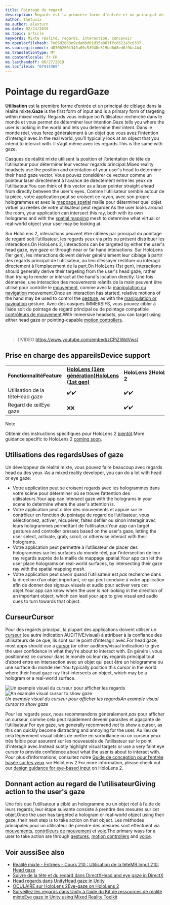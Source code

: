 ```yaml
---
title: Pointage du regard
description: Regards est la première forme d’entrée et un principal de ciblage dans la réalité mixte.
author: thetuvix
ms.author: alexturn
ms.date: 02/24/2019
ms.topic: article
keywords: Mixte réalité, regards, interaction, concevoir
ms.openlocfilehash: 7e65d26d3e9edabbd01d35a887ffc8622a3c6337
ms.sourcegitcommit: d8700260f349a09c53948e519bd6d8ed6f9bc4b4
ms.translationtype: MT
ms.contentlocale: fr-FR
ms.lasthandoff: 06/27/2019
ms.locfileid: "67414369"
---
```

# <a name="gaze"></a><span data-ttu-id="a536b-104">Pointage du regard</span><span class="sxs-lookup"><span data-stu-id="a536b-104">Gaze</span></span>

<span data-ttu-id="a536b-105">**Utilisation** est la première forme d’entrée et un principal de ciblage dans la réalité mixte.</span><span class="sxs-lookup"><span data-stu-id="a536b-105">**Gaze** is the first form of input and is a primary form of targeting within mixed reality.</span></span> <span data-ttu-id="a536b-106">Regards vous indique où l’utilisateur recherche dans le monde et vous permet de déterminer leur intention.</span><span class="sxs-lookup"><span data-stu-id="a536b-106">Gaze tells you where the user is looking in the world and lets you determine their intent.</span></span> <span data-ttu-id="a536b-107">Dans le monde réel, vous ferez généralement à un objet que vous avez l’intention d’interagir avec.</span><span class="sxs-lookup"><span data-stu-id="a536b-107">In the real world, you'll typically look at an object that you intend to interact with.</span></span> <span data-ttu-id="a536b-108">Il s’agit même avec les regards.</span><span class="sxs-lookup"><span data-stu-id="a536b-108">This is the same with gaze.</span></span>

<span data-ttu-id="a536b-109">Casques de réalité mixte utilisent la position et l’orientation de tête de l’utilisateur pour déterminer leur vecteur regards principal.</span><span class="sxs-lookup"><span data-stu-id="a536b-109">Mixed reality headsets use the position and orientation of your user's head to determine their head gaze vector.</span></span> <span data-ttu-id="a536b-110">Vous pouvez considérer ce vecteur comme un pointeur laser directement à l’avance de directement entre les yeux de l’utilisateur.</span><span class="sxs-lookup"><span data-stu-id="a536b-110">You can think of this vector as a laser pointer straight ahead from directly between the user's eyes.</span></span> <span data-ttu-id="a536b-111">Comme l’utilisateur semble autour de la pièce, votre application peut se croisent ce rayon, avec son propre hologrammes et avec le [mappage spatial](spatial-mapping.md) maille pour déterminer quel objet virtuel ou réelles de votre utilisateur peut regarder.</span><span class="sxs-lookup"><span data-stu-id="a536b-111">As the user looks around the room, your application can intersect this ray, both with its own holograms and with the [spatial mapping](spatial-mapping.md) mesh to determine what virtual or real-world object your user may be looking at.</span></span>

<span data-ttu-id="a536b-112">Sur HoloLens 2, interactions peuvent être ciblées par principal du pointage de regard soit l’utilisateur, les regards yeux via près ou présent distribuer les interactions.</span><span class="sxs-lookup"><span data-stu-id="a536b-112">On HoloLens 2, interactions can be targeted by either the user's head gaze, eye gaze or through near or far hand interactions.</span></span>
<span data-ttu-id="a536b-113">Sur HoloLens (1er gen), les interactions doivent dériver généralement leur ciblage à partir des regards principal de l’utilisateur, au lieu d’essayer restituer ou interagir directement à l’emplacement de la part.</span><span class="sxs-lookup"><span data-stu-id="a536b-113">On HoloLens (1st gen), interactions should generally derive their targeting from the user's head gaze, rather than trying to render or interact at the hand's location directly.</span></span> <span data-ttu-id="a536b-114">Une fois démarrée, une interaction des mouvements relatifs de la main peuvent être utilisé pour contrôle le [mouvement](gestures.md), comme avec la [manipulation ou navigation](gestures.md#composite-gestures) mouvement.</span><span class="sxs-lookup"><span data-stu-id="a536b-114">Once an interaction has started, relative motions of the hand may be used to control the [gesture](gestures.md), as with the [manipulation or navigation](gestures.md#composite-gestures) gesture.</span></span> <span data-ttu-id="a536b-115">Avec des casques IMMERSIFS, vous pouvez cibler à l’aide soit du pointage de regard principal ou de pointage compatible [contrôleurs de mouvement](motion-controllers.md).</span><span class="sxs-lookup"><span data-stu-id="a536b-115">With immersive headsets, you can target using either head gaze or pointing-capable [motion controllers](motion-controllers.md).</span></span>

<br>

>[!VIDEO https://www.youtube.com/embed/zCPiZlWdVws]

## <a name="device-support"></a><span data-ttu-id="a536b-116">Prise en charge des appareils</span><span class="sxs-lookup"><span data-stu-id="a536b-116">Device support</span></span>

<table>
    <colgroup>
    <col width="25%" />
    <col width="25%" />
    <col width="25%" />
    <col width="25%" />
    </colgroup>
    <tr>
        <td><span data-ttu-id="a536b-117"><strong>Fonctionnalité</strong></span><span class="sxs-lookup"><span data-stu-id="a536b-117"><strong>Feature</strong></span></span></td>
        <td><span data-ttu-id="a536b-118"><a href="hololens-hardware-details.md"><strong>HoloLens (1ère génération)</strong></a></span><span class="sxs-lookup"><span data-stu-id="a536b-118"><a href="hololens-hardware-details.md"><strong>HoloLens (1st gen)</strong></a></span></span></td>
        <td><span data-ttu-id="a536b-119"><strong>HoloLens 2</strong></span><span class="sxs-lookup"><span data-stu-id="a536b-119"><strong>HoloLens 2</strong></span></span></td>
        <td><span data-ttu-id="a536b-120"><a href="immersive-headset-hardware-details.md"><strong>Casques immersifs</strong></a></span><span class="sxs-lookup"><span data-stu-id="a536b-120"><a href="immersive-headset-hardware-details.md"><strong>Immersive headsets</strong></a></span></span></td>
    </tr>
     <tr>
        <td><span data-ttu-id="a536b-121">Utilisation de la tête</span><span class="sxs-lookup"><span data-stu-id="a536b-121">Head gaze</span></span></td>
        <td><span data-ttu-id="a536b-122">✔️</span><span class="sxs-lookup"><span data-stu-id="a536b-122">✔️</span></span></td>
        <td><span data-ttu-id="a536b-123">✔️</span><span class="sxs-lookup"><span data-stu-id="a536b-123">✔️</span></span></td>
        <td><span data-ttu-id="a536b-124">✔️</span><span class="sxs-lookup"><span data-stu-id="a536b-124">✔️</span></span></td>
    </tr>
     <tr>
        <td><span data-ttu-id="a536b-125">Regard de œil</span><span class="sxs-lookup"><span data-stu-id="a536b-125">Eye gaze</span></span></td>
        <td><span data-ttu-id="a536b-126">❌</span><span class="sxs-lookup"><span data-stu-id="a536b-126">❌</span></span></td>
        <td><span data-ttu-id="a536b-127">✔️</span><span class="sxs-lookup"><span data-stu-id="a536b-127">✔️</span></span></td>
        <td><span data-ttu-id="a536b-128">❌</span><span class="sxs-lookup"><span data-stu-id="a536b-128">❌</span></span></td>
    </tr>
</table>

> [!NOTE]
> <span data-ttu-id="a536b-129">Obtenir des instructions spécifiques pour HoloLens 2 [bientôt](index.md#news-and-notes).</span><span class="sxs-lookup"><span data-stu-id="a536b-129">More guidance specific to HoloLens 2 [coming soon](index.md#news-and-notes).</span></span>


## <a name="uses-of-gaze"></a><span data-ttu-id="a536b-130">Utilisations des regards</span><span class="sxs-lookup"><span data-stu-id="a536b-130">Uses of gaze</span></span>

<span data-ttu-id="a536b-131">Un développeur de réalité mixte, vous pouvez faire beaucoup avec regards head ou des yeux :</span><span class="sxs-lookup"><span data-stu-id="a536b-131">As a mixed reality developer, you can do a lot with head or eye gaze:</span></span>
* <span data-ttu-id="a536b-132">Votre application peut se croisent regards avec les hologrammes dans votre scène pour déterminer où se trouve l’attention des utilisateurs.</span><span class="sxs-lookup"><span data-stu-id="a536b-132">Your app can intersect gaze with the holograms in your scene to determine where the user's attention is.</span></span>
* <span data-ttu-id="a536b-133">Votre application peut cibler des mouvements et appuie sur le contrôleur en fonction du pointage de regard de l’utilisateur, vous sélectionnez, activer, récupérer, faites défiler ou sinon interagir avec leurs hologrammes permettant de l’utilisateur.</span><span class="sxs-lookup"><span data-stu-id="a536b-133">Your app can target gestures and controller presses based on the user's gaze, letting the user select, activate, grab, scroll, or otherwise interact with their holograms.</span></span>
* <span data-ttu-id="a536b-134">Votre application peut permettre à l’utilisateur de placer des hologrammes sur les surfaces du monde réel, par l’intersection de leur ray regards auprès de la maille de mappage spatial.</span><span class="sxs-lookup"><span data-stu-id="a536b-134">Your app can let the user place holograms on real-world surfaces, by intersecting their gaze ray with the spatial mapping mesh.</span></span>
* <span data-ttu-id="a536b-135">Votre application peut savoir quand l’utilisateur est *pas* recherche dans la direction d’un objet important, ce qui peut conduire à votre application afin de donner des signaux visuels et audio pour activer vers cet objet.</span><span class="sxs-lookup"><span data-stu-id="a536b-135">Your app can know when the user is *not* looking in the direction of an important object, which can lead your app to give visual and audio cues to turn towards that object.</span></span>

## <a name="cursor"></a><span data-ttu-id="a536b-136">Curseur</span><span class="sxs-lookup"><span data-stu-id="a536b-136">Cursor</span></span>

<span data-ttu-id="a536b-137">Pour des regards principal, la plupart des applications doivent utiliser un [curseur](cursors.md) (ou autre indication AUDITIVE/visual) à attribuer à la confiance des utilisateurs de ce que, ils sont sur le point d’interagir avec.</span><span class="sxs-lookup"><span data-stu-id="a536b-137">For head gaze, most apps should use a [cursor](cursors.md) (or other auditory/visual indication) to give the user confidence in what they're about to interact with.</span></span> <span data-ttu-id="a536b-138">En général, vous positionnez ce curseur dans le monde où leur ray regards principal tout d’abord entre en intersection avec un objet qui peut être un hologramme ou une surface du monde réel.</span><span class="sxs-lookup"><span data-stu-id="a536b-138">You typically position this cursor in the world where their head gaze ray first intersects an object, which may be a hologram or a real-world surface.</span></span>

<span data-ttu-id="a536b-139">![Un exemple visuel du curseur pour afficher les regards](images/cursor.jpg)</span><span class="sxs-lookup"><span data-stu-id="a536b-139">![An example visual cursor to show gaze](images/cursor.jpg)</span></span><br>
<span data-ttu-id="a536b-140">*Un exemple visuel du curseur pour afficher les regards*</span><span class="sxs-lookup"><span data-stu-id="a536b-140">*An example visual cursor to show gaze*</span></span>

<span data-ttu-id="a536b-141">Pour les regards yeux, nous recommandons généralement *pas* pour afficher un curseur, comme cela peut rapidement devenir parasites et agaçante de l’utilisateur.</span><span class="sxs-lookup"><span data-stu-id="a536b-141">For eye gaze, we generally recommend *not* to show a cursor, as this can quickly become distracting and annoying for the user.</span></span> <span data-ttu-id="a536b-142">Au lieu de cela légèrement visual cibles de mettre en surbrillance ou un curseur yeux très faible pour assurent sur les nouveautés de l’utilisateur sur le point d’interagir avec.</span><span class="sxs-lookup"><span data-stu-id="a536b-142">Instead subtly highlight visual targets or use a very faint eye cursor to provide confidence about what the user is about to interact with.</span></span> <span data-ttu-id="a536b-143">Pour plus d’informations, consultez notre [Guide de conception pour l’entrée basée sur les yeux](eye-tracking.md) sur HoloLens 2.</span><span class="sxs-lookup"><span data-stu-id="a536b-143">For more information, please check out our [design guidance for eye-based input](eye-tracking.md) on HoloLens 2.</span></span>

## <a name="giving-action-to-the-users-gaze"></a><span data-ttu-id="a536b-144">Donnant action au regard de l’utilisateur</span><span class="sxs-lookup"><span data-stu-id="a536b-144">Giving action to the user's gaze</span></span>

<span data-ttu-id="a536b-145">Une fois que l’utilisateur a ciblé un hologramme ou un objet réel à l’aide de leurs regards, leur étape suivante consiste à prendre des mesures sur cet objet.</span><span class="sxs-lookup"><span data-stu-id="a536b-145">Once the user has targeted a hologram or real-world object using their gaze, their next step is to take action on that object.</span></span> <span data-ttu-id="a536b-146">Les méthodes principales pour un utilisateur de prendre des mesures sont effectuent via [mouvements](gestures.md), [contrôleurs de mouvement](motion-controllers.md) et [voix](voice-input.md).</span><span class="sxs-lookup"><span data-stu-id="a536b-146">The primary ways for a user to take action are through [gestures](gestures.md), [motion controllers](motion-controllers.md) and [voice](voice-input.md).</span></span>

## <a name="see-also"></a><span data-ttu-id="a536b-147">Voir aussi</span><span class="sxs-lookup"><span data-stu-id="a536b-147">See also</span></span>
* [<span data-ttu-id="a536b-148">Réalité mixte - Entrées - Cours 210 : Utilisation de la tête</span><span class="sxs-lookup"><span data-stu-id="a536b-148">MR Input 210: Head gaze</span></span>](holograms-210.md)
* [<span data-ttu-id="a536b-149">Suivre de la tête et du regard dans DirectX</span><span class="sxs-lookup"><span data-stu-id="a536b-149">Head and eye gaze in DirectX</span></span>](gaze-in-directx.md)
* [<span data-ttu-id="a536b-150">Head regards dans Unity</span><span class="sxs-lookup"><span data-stu-id="a536b-150">Head gaze in Unity</span></span>](gaze-in-unity.md)
* [<span data-ttu-id="a536b-151">OCULAIRE sur HoloLens 2</span><span class="sxs-lookup"><span data-stu-id="a536b-151">Eye-gaze on HoloLens 2</span></span>](eye-tracking.md)
* [<span data-ttu-id="a536b-152">Surveillez les regards dans Unity à l’aide du Kit de ressources de réalité mixte</span><span class="sxs-lookup"><span data-stu-id="a536b-152">Eye gaze in Unity using Mixed Reality Toolkit</span></span>](https://aka.ms/mrtk-eyes)
